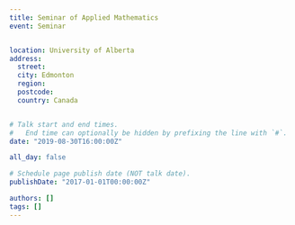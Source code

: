 ```yaml
---
title: Seminar of Applied Mathematics
event: Seminar


location: University of Alberta
address:
  street:
  city: Edmonton
  region:
  postcode:
  country: Canada


# Talk start and end times.
#   End time can optionally be hidden by prefixing the line with `#`.
date: "2019-08-30T16:00:00Z"

all_day: false

# Schedule page publish date (NOT talk date).
publishDate: "2017-01-01T00:00:00Z"

authors: []
tags: []
---
```

